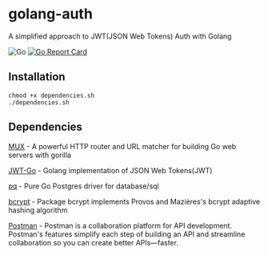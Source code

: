 # golang-auth
A simplified approach to JWT(JSON Web Tokens) Auth with Golang

![Go](https://github.com/kaiiyer/golang-auth/workflows/Go/badge.svg)
[![Go Report Card](https://goreportcard.com/badge/github.com/kaiiyer/golang-auth)](https://goreportcard.com/report/github.com/kaiiyer/golang-auth)
## Installation
	chmod +x dependencies.sh
	./dependencies.sh

## Dependencies
[MUX](https://github.com/gorilla/mux) - A powerful HTTP router and URL matcher for building Go web servers with gorilla

[JWT-Go](github.com/dgrijalva/jwt-go) - Golang implementation of JSON Web Tokens(JWT)

[pq](https://github.com/lib/pq) - Pure Go Postgres driver for database/sql

[bcrypt](https://godoc.org/golang.org/x/crypto/bcrypt) - Package bcrypt implements Provos and Mazières's bcrypt adaptive hashing algorithm

[Postman](https://www.postman.com/) - Postman is a collaboration platform for API development. Postman's features simplify each step of building an API and streamline collaboration so you can create better APIs—faster.
